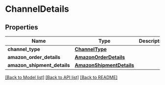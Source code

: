 # ChannelDetails

## Properties
Name | Type | Description | Notes
------------ | ------------- | ------------- | -------------
**channel_type** | [**ChannelType**](ChannelType.md) |  | 
**amazon_order_details** | [**AmazonOrderDetails**](AmazonOrderDetails.md) |  | [optional] 
**amazon_shipment_details** | [**AmazonShipmentDetails**](AmazonShipmentDetails.md) |  | [optional] 

[[Back to Model list]](../README.md#documentation-for-models) [[Back to API list]](../README.md#documentation-for-api-endpoints) [[Back to README]](../README.md)

